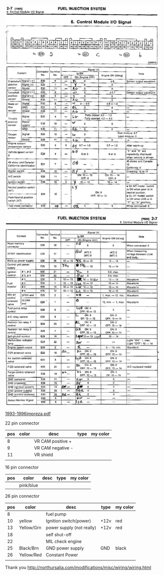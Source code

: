 ![x](oem_docs/Subaru/1993ecu.jpg)

![x](oem_docs/Subaru/1993ecu1.jpg)

[1993-1996impreza.pdf](oem_docs/Subaru/1993-1996impreza.pdf)


22 pin connector

| pos | color        | desc                     | type                             | my color |
| --- | ------------ | ------------------------ | -------------------------------- | -------- |
| 8   |              | VR CAM positive +        |                                  |          |
| 9   |              | VR CAM negative -        |                                  |          |
| 11  |              | VR shield                |                                  |          |
|     |              |                          |                                  |          |


16 pin connector

| pos | color        | desc                     | type                             | my color |
| --- | ------------ | ------------------------ | -------------------------------- | -------- |
|     | pink/blue    |                          |                                  |          |


26 pin connector

| pos | color        | desc                     | type                             | my color |
| --- | ------------ | ------------------------ | -------------------------------- | -------- |
| 8   |              | fuel pump                |                                  |          |
| 10  | yellow       | Ignition switch(power)   | +12v                             | red      |
| 13  | Yellow/Grn   | power supply (not really)| +12v                             | red      |
| 18  |              | self shut-off            |                                  |          |
| 22  |              | MIL check engine         |                                  |          |
| 25  | Black/Brn    | GND power supply         | GND                              | black    |
| 26  | Yellow/Red   | Constant Power           |                                  |          |
|     |              |                          |                                  |          |



Thank you http://northursalia.com/modifications/misc/wiring/wiring.html